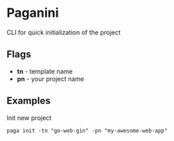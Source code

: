 # Paganini

CLI for quick initialization of the project

## Flags

- **tn** - template name
- **pn** - your project name

## Examples

Init new project

```paga init -tn "go-web-gin" -pn "my-awesome-web-app"```
